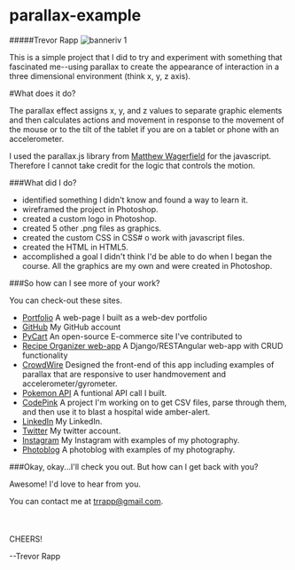 # parallax-example

#####Trevor Rapp
![banneriv 1](https://cloud.githubusercontent.com/assets/11747875/8297842/3c12dc52-191e-11e5-996c-c720329986a7.jpg)


This is a simple project that I did to try and experiment with something that fascinated me--using parallax to create the appearance of interaction in a three dimensional environment (think x, y, z axis). 

#What does it do?

The parallax effect assigns x, y, and z values to separate graphic elements and then calculates actions and movement in response to the movement of the mouse or to the tilt of the tablet if you are on a tablet or phone with an accelerometer.  

I used the parallax.js library from [Matthew Wagerfield](http://matthew.wagerfield.com/parallax/) for the javascript. Therefore I cannot take credit for the logic that controls the motion.  

###What did I do?  

* identified something I didn't know and found a way to learn it.
* wireframed the project in Photoshop.
* created a custom logo in Photoshop.
* created 5 other .png files as graphics.
* created the custom CSS in CSS# o work with javascript files.
* created the HTML in HTML5.
* accomplished a goal I didn't think I'd be able to do when I began the course.
All the graphics are my own and were created in Photoshop.    

###So how can I see more of your work?

You can check-out these sites.

* [Portfolio](http://web-karma.org/)  A web-page I built as a web-dev portfolio
* [GitHub](https://github.com/trrapp12)  My GitHub account
* [PyCart](https://github.com/Pycart/PyCart-Backend)  An open-source E-commerce site I've contributed to
* [Recipe Organizer web-app](http://recipes.web-karma.org/#/recipes)  A Django/RESTAngular web-app with CRUD functionality
* [CrowdWire](http://crowdwire.net/#/add-event)  Designed the front-end of this app including examples of parallax that are responsive to user handmovement and accelerometer/gyrometer.
* [Pokemon API](https://github.com/trrapp12/Project-repository/blob/master/Coding%20Bat/pokemon.js) A funtional API call I built.
* [CodePink](https://github.com/trrapp12/code_pink) A project I'm working on to get CSV files, parse through them, and then use it to blast a hospital wide amber-alert.
* [LinkedIn](https://www.linkedin.com/pub/trevor-rapp/37/a10/42) My LinkedIn.
* [Twitter](https://twitter.com/RappTrevor) My twitter account.
* [Instagram](https://instagram.com/trevor.rapp/) My Instagram with examples of my photography.
* [Photoblog](https://trappphotography.wordpress.com/) A photoblog with examples of my photography.

###Okay, okay...I'll check you out. But how can I get back with you?

Awesome!  I'd love to hear from you. 

You can contact me at trrapp@gmail.com.
</br>
</br>
</br>
</br>
CHEERS!

--Trevor Rapp

